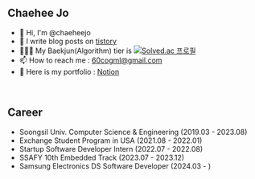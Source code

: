 ## Chaehee Jo 
- 👋 Hi, I'm @chaeheejo
- 🌱 I write blog posts on [tistory](https://chae2ee.tistory.com)
- 👩🏻‍💻 My Baekjun(Algorithm) tier is [![Solved.ac
프로필](http://mazassumnida.wtf/api/mini/generate_badge?boj=60cogml)](https://solved.ac/60cogml)
- 📫 How to reach me : [60cogml@gmail.com](60cogml@gmail.com)
- 📝 Here is my portfolio : [Notion](https://chaeheejo.notion.site/chaeheejo/Chaehee-Jo-fe2a1a324d7c4054bec6abde82c503e7)

<br/>

## Career
- Soongsil Univ. Computer Science & Engineering (2019.03 - 2023.08)
- Exchange Student Program in USA (2021.08 - 2022.01)
- Startup Software Developer Intern (2022.07 - 2022.08)
- SSAFY 10th Embedded Track (2023.07 - 2023.12)
- Samsung Electronics DS Software Developer (2024.03 - )
